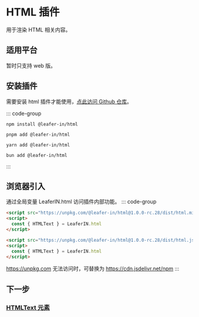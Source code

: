 <script setup>
import Case from '/component/Case.vue'
</script>

# HTML 插件

用于渲染 HTML 相关内容。

<case name="HTMLText" height=100></case>

## 适用平台

暂时只支持 web 版。

## 安装插件

需要安装 html 插件才能使用，[点此访问 Github 仓库](https://github.com/leaferjs/in/tree/main/packages/html)。

::: code-group

```sh[npm]
npm install @leafer-in/html
```

```sh[pnpm]
pnpm add @leafer-in/html
```

```sh[yarn]
yarn add @leafer-in/html
```

```sh[bun]
bun add @leafer-in/html
```

:::

## 浏览器引入

通过全局变量 LeaferIN.html 访问插件内部功能。
::: code-group

```html [html.min]
<script src="https://unpkg.com/@leafer-in/html@1.0.0-rc.28/dist/html.min.js"></script>
<script>
  const { HTMLText } = LeaferIN.html
</script>
```

```html [html]
<script src="https://unpkg.com/@leafer-in/html@1.0.0-rc.28/dist/html.js"></script>
<script>
  const { HTMLText } = LeaferIN.html
</script>
```

https://unpkg.com 无法访问时，可替换为 https://cdn.jsdelivr.net/npm
:::

## 下一步

### [HTMLText 元素](./HTMLText.md)
